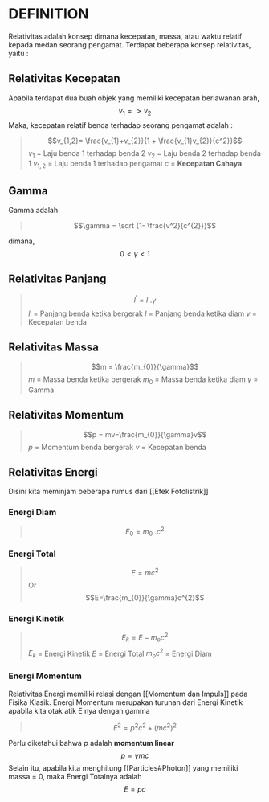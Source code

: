 # DEFINITION
Relativitas adalah konsep dimana kecepatan, massa, atau waktu relatif kepada medan seorang pengamat. Terdapat beberapa konsep relativitas, yaitu :

## Relativitas Kecepatan
Apabila terdapat dua buah objek yang memiliki kecepatan berlawanan arah, 
$$v_{1} = > v_{2}$$
Maka, kecepatan relatif benda terhadap seorang pengamat adalah :
>$$v_{1,2}= \frac{v_{1}+v_{2}}{1 + \frac{v_{1}v_{2}}{c^2}}$$
$v_{1}$ = Laju benda 1 terhadap benda 2
$v_{2}$ = Laju benda 2 terhadap benda 1
$v_{1,2}$ = Laju benda 1 terhadap pengamat
$c$ = **Kecepatan Cahaya** 

## Gamma
Gamma adalah 
>$$\gamma = \sqrt {1- \frac{v^2}{c^{2}}}$$

dimana,
$$ 0 < \gamma < 1$$

## Relativitas Panjang

>$$l^{'} = l \ . \gamma $$
$l^{'}$ = Panjang benda ketika bergerak
$l$ = Panjang benda ketika diam
$v$ = Kecepatan benda

## Relativitas Massa
>$$m = \frac{m_{0}}{\gamma}$$
$m$ = Massa benda ketika bergerak
$m_{0}$ = Massa benda ketika diam
$\gamma$ = Gamma

## Relativitas Momentum
>$$p = mv=\frac{m_{0}}{\gamma}v$$
$p$ = Momentum benda bergerak
$v$ = Kecepatan benda

## Relativitas Energi
Disini kita meminjam beberapa rumus dari [[Efek Fotolistrik]]

### Energi Diam
>$$E_{0}=m_{0}  \ . c^{2}$$
### Energi Total
>$$E = mc^{2}$$
> Or
> $$E=\frac{m_{0}}{\gamma}c^{2}$$

### Energi Kinetik
>$$E_{k}= E - m_{o}c^{2}$$
$E_{k}$ = Energi Kinetik
$E$ = Energi Total
$m_{o}c^{2}$ = Energi Diam

### Energi Momentum
Relativitas Energi memiliki relasi dengan [[Momentum dan Impuls]] pada Fisika Klasik. Energi Momentum merupakan turunan dari Energi Kinetik apabila kita otak atik E nya dengan gamma
>$$E^{2} = p^{2} c^{2}+(mc^2)^{2}$$

Perlu diketahui bahwa $p$ adalah **momentum linear** $$ p = \gamma m c$$
Selain itu, apabila kita menghitung [[Particles#Photon]] yang memiliki massa = 0, maka Energi Totalnya adalah
$$E = pc$$
